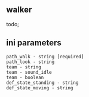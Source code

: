 ## walker

todo;

## ini parameters

```
path_walk - string [required]
path_look - string
team - string
team - sound_idle
team - boolean
def_state_standing - string
def_state_moving - string
```
